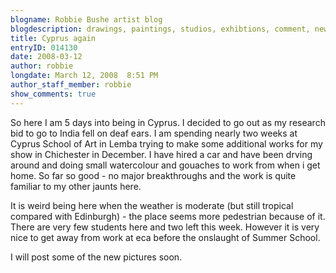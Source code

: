 ```yaml
---
blogname: Robbie Bushe artist blog
blogdescription: drawings, paintings, studios, exhibtions, comment, news as they happen to Robbie Bushe
title: Cyprus again
entryID: 014130
date: 2008-03-12
author: robbie
longdate: March 12, 2008  8:51 PM
author_staff_member: robbie
show_comments: true
---
```


<p>So here I am 5 days into being in Cyprus. I decided to go out as my research bid to go to India fell on deaf ears. I am spending nearly two weeks at Cyprus School of Art in Lemba trying to make some additional works for my show in Chichester in December. I have hired a car and have been drving around and doing small watercolour and gouaches to work from when i get home. So far so good - no major breakthroughs and the work is quite familiar to my other jaunts here.</p>

<p>It is weird being here when the weather is moderate (but still tropical compared with Edinburgh) - the place seems more pedestrian because of it. There are very few students here and two left this week. However it is very nice to get away from work at eca before the onslaught of Summer School.</p>

<p>I will post some of the new pictures soon.</p>


